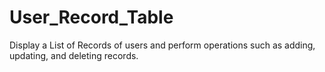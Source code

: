 # User_Record_Table
Display a List of Records of users and perform operations such as adding, updating, and deleting records.
